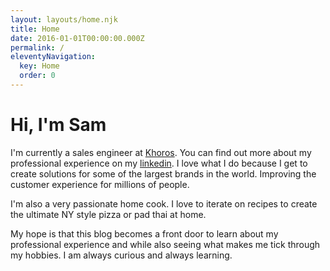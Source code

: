 ```yaml
---
layout: layouts/home.njk
title: Home
date: 2016-01-01T00:00:00.000Z
permalink: /
eleventyNavigation:
  key: Home
  order: 0
---
```

# Hi, I'm Sam

I﻿'m currently a sales engineer at [Khoros](https://khoros.com/). You can find out more about my professional experience on my [linkedin](https://www.linkedin.com/in/samllarsen/). I love what I do because I get to create solutions for some of the largest brands in the world. Improving the customer experience for millions of people.

I﻿'m also a very passionate home cook. I love to iterate on recipes to create the ultimate NY style pizza or pad thai at home.

M﻿y hope is that this blog becomes a front door to learn about my professional experience and while also seeing what makes me tick through my hobbies. I am always curious and always learning.